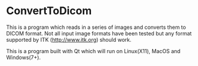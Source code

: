 # ConvertToDicom

This is a program which reads in a series of images and converts them to DICOM format.
Not all input image formats have been tested but any format supported by ITK (http://www.itk.org) should work.

This is a program built with Qt which will run on Linux(X11), MacOS and Windows(7+).
